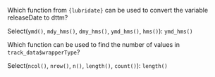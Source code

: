 Which function from `{lubridate}` can be used to convert the variable releaseDate to dttm?

Select(`ymd()`, `mdy_hms()`, `dmy_hms()`, `ymd_hms()`, `hms()`): `ymd_hms()`

Which function can be used to find the number of values in `track_data$wrapperType`?

Select(`ncol()`, `nrow()`, `n()`, `length()`, `count()`): `length()`
